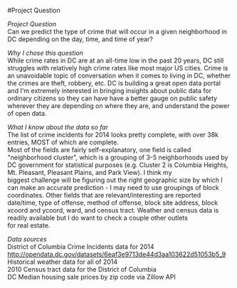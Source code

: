 #Project Question

*Project Question*   
Can we predict the type of crime that will occur in a given neighborhood in DC depending on
the day, time, and time of year? 

*Why I chose this question*  
While crime rates in DC are at an all-time low in the past 20 years, DC still struggles with
relatively high crime rates like most major US cities.  Crime is an unavoidable topic of 
conversation when it comes to living in DC, whether the crimes are theft, robbery, etc. DC is building
a great open data portal and I'm extremely interested in bringing insights about public data 
for ordinary citizens so they can have have a better gauge on public safety wherever they are
depending on where they are, and understand the power of open data.  
 

*What I know about the data so far*  
The list of crime incidents for 2014 looks pretty complete, with over 38k entries, MOST of which are complete.    
Most of the fields are fairly self-explanatory, one field is called "neighborhood cluster",
which is a grouping of 3-5 neighborhoods used by DC government for statistical purposes
(e.g. Cluster 2 is Columbia Heights, Mt. Pleasant, Pleasant Plains, and Park View). I think my    
biggest challenge will be figuring out the right geographic size by which I can make an accurate 
prediction - I may need to use groupings of block coordinates.  Other fields that are relevant/interesting 
are reported date/time, type of offense, method of offense, block site address, block xcoord and ycoord, ward, and census tract. 
Weather and census data is readily available but I do want to check a couple other outlets  
for real estate.  

*Data sources*  
District of Columbia Crime Incidents data for 2014
http://opendata.dc.gov/datasets/6eaf3e9713de44d3aa103622d51053b5_9  
Historical weather data for all of 2014  
2010 Census tract data for the District of Columbia  
DC Median housing sale prices by zip code via Zillow API 






